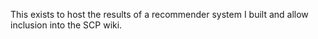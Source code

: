 This exists to host the results of a recommender system I built and allow inclusion into the SCP wiki.
